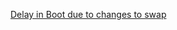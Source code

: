 [Delay in Boot due to changes to swap](https://linux-blog.anracom.com/2020/11/15/long-boot-time-of-kali-linux-after-swap-partition-changes-swap-settings-for-the-initramfs/)
